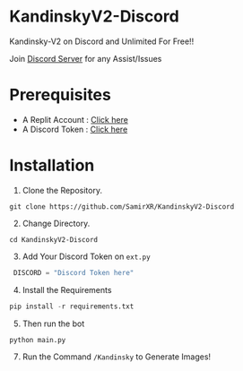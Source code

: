 # KandinskyV2-Discord

Kandinsky-V2 on Discord and Unlimited For Free!!

Join [Discord Server](https://discord.gg/P9gGZaXWGR) for any Assist/Issues 


# Prerequisites

- A Replit Account : [Click here](https://replit.com/~)
- A Discord Token  : [Click here](https://discord.com/developers/applications)


# Installation 

1. Clone the Repository.

```pyton
git clone https://github.com/SamirXR/KandinskyV2-Discord
```

2. Change Directory.
   
```pyton
cd KandinskyV2-Discord
```

3. Add Your Discord Token on ``ext.py``
   
```python
 DISCORD = "Discord Token here"
```

4. Install the Requirements

```python
pip install -r requirements.txt
```

5. Then run the bot
```python
python main.py
```

7. Run the Command ```/Kandinsky``` to Generate Images!






